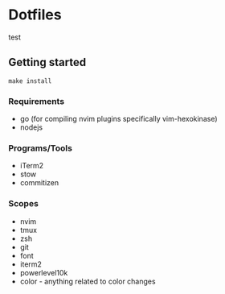 # Dotfiles
test

## Getting started
```shell
make install
```

### Requirements
- go (for compiling nvim plugins specifically vim-hexokinase)
- nodejs

### Programs/Tools
- iTerm2
- stow
- commitizen

### Scopes
- nvim
- tmux
- zsh
- git
- font
- iterm2
- powerlevel10k
- color - anything related to color changes

